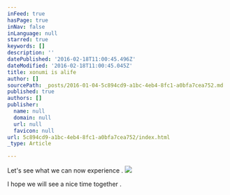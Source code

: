 ```yaml
---
inFeed: true
hasPage: true
inNav: false
inLanguage: null
starred: true
keywords: []
description: ''
datePublished: '2016-02-18T11:00:45.496Z'
dateModified: '2016-02-18T11:00:45.045Z'
title: xonumi is alife
author: []
sourcePath: _posts/2016-01-04-5c894cd9-a1bc-4eb4-8fc1-a0bfa7cea752.md
published: true
authors: []
publisher:
  name: null
  domain: null
  url: null
  favicon: null
url: 5c894cd9-a1bc-4eb4-8fc1-a0bfa7cea752/index.html
_type: Article

---
```

Let's see what we can now experience . ![](https://the-grid-user-content.s3-us-west-2.amazonaws.com/95f2957c-f2c3-4590-a52b-dd432c8a8877.jpg)

I hope we will see a nice time together .